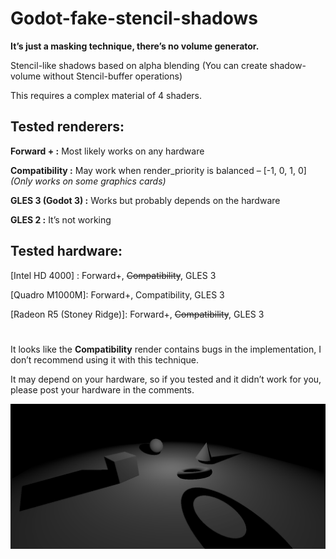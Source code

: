 # Godot-fake-stencil-shadows
**It’s just a masking technique, there’s no volume generator.**

Stencil-like shadows based on alpha blending (You can create shadow-volume without Stencil-buffer operations)

This requires a complex material of 4 shaders.

## **Tested renderers:**

**Forward + :** Most likely works on any hardware
  
  **Compatibility :** May work when render_priority is balanced – [-1, 0, 1, 0] *(Only works on some graphics cards)*
  
  **GLES 3 (Godot 3) :** Works but probably depends on the hardware
  
  **GLES 2 :** It’s not working

## **Tested hardware:**

  [Intel HD 4000] : Forward+, ~~Compatibility~~, GLES 3
  
  [Quadro M1000M]: Forward+, Compatibility, GLES 3
  
  [Radeon R5 (Stoney Ridge)]: Forward+, ~~Compatibility~~, GLES 3
  
# 
It looks like the **Compatibility** render contains bugs in the implementation, I don’t recommend using it with this technique.

It may depend on your hardware, so if you tested and it didn’t work for you, please post your hardware in the comments.

![preview](preview.png)
